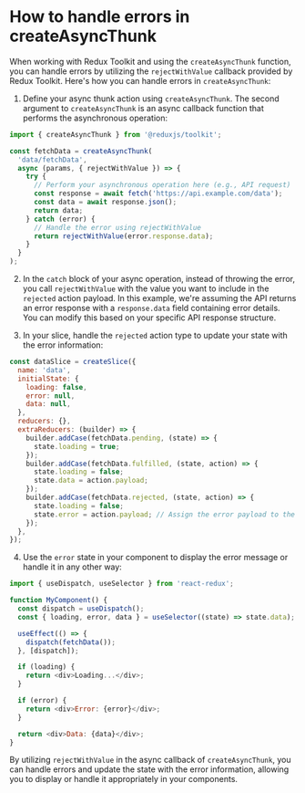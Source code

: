 # How to handle errors in createAsyncThunk


When working with Redux Toolkit and using the `createAsyncThunk` function, you can handle errors by utilizing the `rejectWithValue` callback provided by Redux Toolkit. Here's how you can handle errors in `createAsyncThunk`:

1. Define your async thunk action using `createAsyncThunk`. The second argument to `createAsyncThunk` is an async callback function that performs the asynchronous operation:

```javascript
import { createAsyncThunk } from '@reduxjs/toolkit';

const fetchData = createAsyncThunk(
  'data/fetchData',
  async (params, { rejectWithValue }) => {
    try {
      // Perform your asynchronous operation here (e.g., API request)
      const response = await fetch('https://api.example.com/data');
      const data = await response.json();
      return data;
    } catch (error) {
      // Handle the error using rejectWithValue
      return rejectWithValue(error.response.data);
    }
  }
);
```

2. In the `catch` block of your async operation, instead of throwing the error, you call `rejectWithValue` with the value you want to include in the `rejected` action payload. In this example, we're assuming the API returns an error response with a `response.data` field containing error details. You can modify this based on your specific API response structure.

3. In your slice, handle the `rejected` action type to update your state with the error information:

```javascript
const dataSlice = createSlice({
  name: 'data',
  initialState: {
    loading: false,
    error: null,
    data: null,
  },
  reducers: {},
  extraReducers: (builder) => {
    builder.addCase(fetchData.pending, (state) => {
      state.loading = true;
    });
    builder.addCase(fetchData.fulfilled, (state, action) => {
      state.loading = false;
      state.data = action.payload;
    });
    builder.addCase(fetchData.rejected, (state, action) => {
      state.loading = false;
      state.error = action.payload; // Assign the error payload to the state
    });
  },
});
```

4. Use the `error` state in your component to display the error message or handle it in any other way:

```javascript
import { useDispatch, useSelector } from 'react-redux';

function MyComponent() {
  const dispatch = useDispatch();
  const { loading, error, data } = useSelector((state) => state.data);

  useEffect(() => {
    dispatch(fetchData());
  }, [dispatch]);

  if (loading) {
    return <div>Loading...</div>;
  }

  if (error) {
    return <div>Error: {error}</div>;
  }

  return <div>Data: {data}</div>;
}
```

By utilizing `rejectWithValue` in the async callback of `createAsyncThunk`, you can handle errors and update the state with the error information, allowing you to display or handle it appropriately in your components.